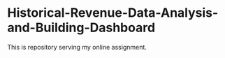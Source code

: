 # Historical-Revenue-Data-Analysis-and-Building-Dashboard
This is repository serving my online assignment.

